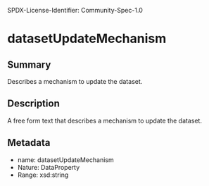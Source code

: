 SPDX-License-Identifier: Community-Spec-1.0

# datasetUpdateMechanism

## Summary

Describes a mechanism to update the dataset.

## Description

A free form text that describes a mechanism to update the dataset.

## Metadata

- name: datasetUpdateMechanism
- Nature: DataProperty
- Range: xsd:string
